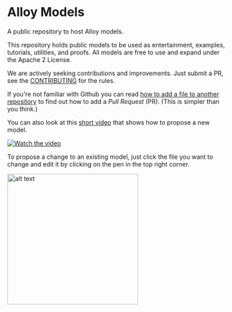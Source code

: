 # Alloy Models
A public repository to host Alloy models. 

This repository holds public models to be used as entertainment, examples, tutorials, utilities, and proofs. All models are free to use and expand under the Apache 2 License.

We are actively seeking contributions and improvements. Just submit a PR, see the [CONTRIBUTING](CONTRIBUTING.md) for the rules.

If you're not familiar with Github you can read [how to add a file to another repository](https://help.github.com/articles/editing-files-in-another-user-s-repository/) to find out how to add a _Pull Request_ (PR). (This is simpler than you think.)

You can also look at this [short video](https://www.youtube.com/watch?v=4vya039Ku64) that shows how to propose a new model.

[![Watch the video](https://user-images.githubusercontent.com/200494/45866577-9bf8ba00-bd81-11e8-8349-07820551e7ad.png)](https://www.youtube.com/watch?v=4vya039Ku64)

To propose a change to an existing model, just click the file you want to change and edit it by clicking on the pen in the top right corner.

<img src="https://user-images.githubusercontent.com/200494/45866893-630d1500-bd82-11e8-8c3d-083ad8e88be6.png" alt="alt text" width="300px">
